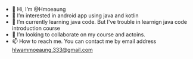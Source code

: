 - 👋 Hi, I’m @Hmoeaung
- 👀 I’m interested in android app using java and kotlin
- 🌱 I’m currently learning java code. But I've trouble  in learnign java code introduction course
- 💞️ I’m looking to collaborate on my course and actoins.
- 📫 How to reach me. You can contact me by email address hlwammoeaung.333@gmail.com

<!---
Hmoeaung/Hmoeaung is a ✨ special ✨ repository because its `README.md` (this file) appears on your GitHub profile.
You can click the Preview link to take a look at your changes.
--->
